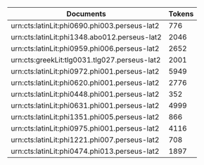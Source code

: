 | Documents                                                        | Tokens     |
| --                                                               | --         |
| urn:cts:latinLit:phi0690.phi003.perseus-lat2                     | 776        |
| urn:cts:latinLit:phi1348.abo012.perseus-lat2                     | 2046       |
| urn:cts:latinLit:phi0959.phi006.perseus-lat2                     | 2652       |
| urn:cts:greekLit:tlg0031.tlg027.perseus-lat2                     | 2001       |
| urn:cts:latinLit:phi0972.phi001.perseus-lat2                     | 5949       |
| urn:cts:latinLit:phi0620.phi001.perseus-lat2                     | 2776       |
| urn:cts:latinLit:phi0448.phi001.perseus-lat2                     | 352        |
| urn:cts:latinLit:phi0631.phi001.perseus-lat2                     | 4999       |
| urn:cts:latinLit:phi1351.phi005.perseus-lat2                     | 866        |
| urn:cts:latinLit:phi0975.phi001.perseus-lat2                     | 4116       |
| urn:cts:latinLit:phi1221.phi007.perseus-lat2                     | 708        |
| urn:cts:latinLit:phi0474.phi013.perseus-lat2                     | 1897       |
